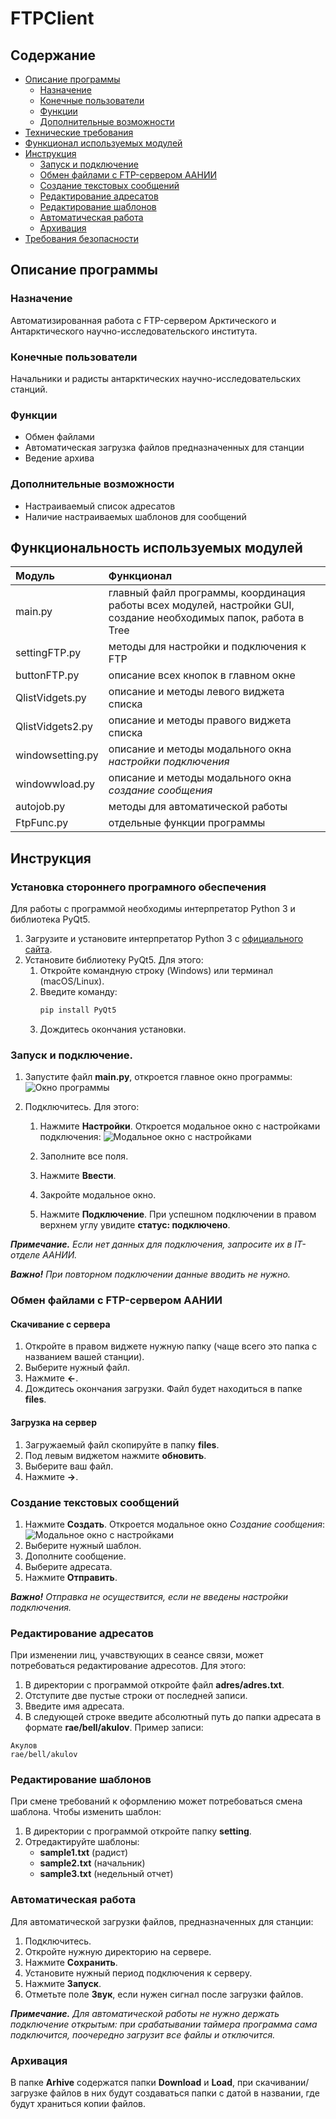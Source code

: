 # FTPClient

## Содержание
- [Описание программы](#Описание-программы)
    - [Назначение](#Назначение)
    - [Конечные пользователи](#Конечные-пользователи)
    - [Функции](#Функции)
    - [Дополнительные возможности](#Дополнительные-возможности)
- [Технические требования](#Технические-требования)
- [Функционал используемых модулей](#Функционал-используемых-модулей)
- [Инструкция](#Инструкция)
    - [Запуск и подключение](#Запуск-и-подключение)
    - [Обмен файлами с FTP-сервером ААНИИ](#Обмен-файлами-с-FTP-сервером-ААНИИ)
    - [Создание текстовых сообщений](#Создание-текстовых-сообщений)
    - [Редактирование адресатов](#Редактирование-адресатов)
    - [Редактирование шаблонов](#редактирование-шаблонов)
    - [Автоматическая работа](#Автоматическая-работа)
    - [Архивация](#архивация)
- [Требования безопасности](Требования-безопасности)

## Описание программы

### Назначение
Автоматизированная работа с FTP-сервером Арктического и Антарктического научно-исследовательского института.

### Конечные пользователи
Начальники и радисты антарктических научно-исследовательских станций.

### Функции
- Обмен файлами
- Автоматическая загрузка файлов предназначенных для станции
- Ведение архива

### Дополнительные возможности

- Настраиваемый список адресатов
- Наличие настраиваемых шаблонов для сообщений


## Функциональность используемых модулей

| Модуль | Функционал |
| :--- | :--- |
| main\.py | главный файл программы,  координация работы всех модулей, настройки GUI, создание необходимых папок, работа в Tree |
| settingFTP\.py | методы для настройки и подключения к FTP |
| buttonFTP\.py | описание всех кнопок в главном окне |
| QlistVidgets\.py | описание и методы левого виджета списка |
| QlistVidgets2\.py | описание и методы правого виджета списка |
| windowsetting\.py | описание и методы модального окна *настройки подключения* |
| windowwload\.py | описание и методы модального окна *создание сообщения* |
| autojob\.py | методы для автоматической работы |
| FtpFunc\.py | отдельные функции программы |

## Инструкция
### Установка стороннего програмного обеспечения
Для работы с программой необходимы интерпретатор Python 3 и библиотека PyQt5.
1. Загрузите и установите интерпретатор Python 3 с [официального сайта](https://www.python.org/downloads/).
2. Установите библиотеку PyQt5. Для этого:
    1. Откройте командную строку (Windows) или терминал (macOS/Linux).
    2.  Введите команду:
        ```bash
        pip install PyQt5
        ```
    3.  Дождитесь окончания установки.
### Запуск и подключение.

1. Запустите файл **main\.py**, откроется главное окно программы:
![Окно программы](image/image_window_program.png)

2. Подключитесь. Для этого:
    1. Нажмите **Настройки**. Откроется модальное окно с настройками подключения:
    ![Модальное окно с настройками](image/image_windows_modal.png)


    2. Заполните все поля.
    3. Нажмите **Ввести**.
    4. Закройте модальное окно.
    5. Нажмите **Подключение**. При успешном подключении в правом верхнем углу увидите **статус: подключено**.


***Примечание.*** *Если нет данных для подключения, запросите их в IT-отделе ААНИИ.*

***Важно!*** 
*При повторном подключении данные вводить не нужно.*

### Обмен файлами с FTP-сервером ААНИИ
#### Скачивание с сервера
 1. Откройте в правом виджете нужную папку (чаще всего это папка с названием вашей станции).
 2. Выберите нужный файл.
 3. Нажмите **←**. 
 4. Дождитесь окончания загрузки. Файл будет находиться в папке **files**.

 #### Загрузка на сервер

1. Загружаемый файл скопируйте в папку **files**. 
2. Под левым виджетом нажмите **обновить**.
3. Выберите ваш файл.
4. Нажмите **→**.

### Создание текстовых сообщений

1. Нажмите **Создать**. Откроется модальное окно *Создание сообщения*:
![Модальное окно с настройками](image/image_message.png)
2. Выберите нужный шаблон. 
3. Дополните сообщение. 
4. Выберите адресата. 
5. Нажмите **Отправить**.  

***Важно!***
*Отправка не осуществится, если не введены настройки подключения.*

### Редактирование адресатов
При изменении лиц, учавствующих в сеансе связи, может потребоваться редактирование адресотов. Для этого:
1. В директории с программой откройте файл **adres/adres.txt**. 
2. Отступите две пустые строки от последней записи.
3. Введите имя адресата.
4. В следующей строке введите абсолютный путь до папки адресата в формате **rae/bell/akulov**. Пример записи: 
```
Акулов 
rae/bell/akulov 
```

### Редактирование шаблонов
При смене требований к оформлению может потребоваться смена шаблона. Чтобы изменить шаблон:
1. В директории с программой откройте папку **setting**.
2. Отредактируйте шаблоны: 
    - **sample1.txt** (радист)
    - **sample2.txt** (начальник)
    - **sample3.txt** (недельный отчет)

### Автоматическая работа
Для автоматической загрузки файлов, предназначенных для станции:
1. Подключитесь.
2. Откройте нужную директорию на сервере. 
3. Нажмите **Сохранить**. 
4. Установите нужный период подключения к серверу.
5. Нажмите **Запуск**. 
6. Отметьте поле **Звук**, если нужен сигнал после загрузки файлов.  

***Примечание.*** *Для автоматической работы не нужно держать подключение открытым: при срабатывании таймера программа сама подключится, поочередно загрузит все файлы и отключится.*

### Архивация
В папке **Arhive** содержатся папки **Download** и **Load**, при скачивании/загрузке файлов в них будут создаваться папки с датой в названии, где будут храниться копии файлов.







